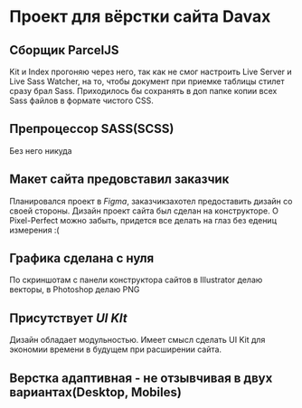 # Проект для вёрстки сайта Davax 

## Cборщик ParcelJS 
Kit и Index прогоняю через него, так как не смог настроить Live Server и Live Sass Watcher, на то, чтобы документ при приемке таблицы стилет сразу брал Sass.
Приходилось бы сохранять в доп папке копии всех Sass файлов в формате чистого CSS.

## Препроцессор SASS(SCSS)
Без него никуда

## Макет сайта предовставил заказчик
Планировался проект в _Figma_, заказчикзахотел предоставить дизайн со своей стороны. Дизайн проект сайта был сделан на конструкторе. О Pixel-Perfect можно забыть, придется все делать на глаз без едениц измерения :(

## Графика сделана с нуля
По скриншотам с панели конструктора сайтов в Illustrator делаю векторы, в Photoshop делаю PNG

## Присутствует _UI KIt_
Дизайн обладает модульностью. Имеет смысл сделать UI Kit для экономии времени в будущем при расширении сайта.

## Верстка адаптивная - не отзывчивая в двух вариантах(Desktop, Mobiles)
